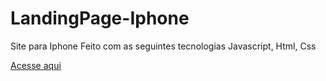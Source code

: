 # LandingPage-Iphone
 Site  para Iphone
 Feito com as seguintes tecnologias Javascript, Html, Css
 
 [Acesse aqui](https://website-iphone-patricia.netlify.app/)

